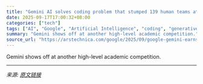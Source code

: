 ```yaml
---
title: "Gemini AI solves coding problem that stumped 139 human teams at ICPC World Finals"
date: 2025-09-17T17:00:32+08:00
categories: ["tech"]
tags: ["AI", "Google", "Artificial Intelligence", "coding", "generative ai", "google"]
summary: "Gemini shows off at another high-level academic competition."
source_url: "https://arstechnica.com/google/2025/09/google-gemini-earns-gold-medal-in-icpc-world-finals-coding-competition/"
---
```


Gemini shows off at another high-level academic competition.

---

*来源: [原文链接](https://arstechnica.com/google/2025/09/google-gemini-earns-gold-medal-in-icpc-world-finals-coding-competition/)*
